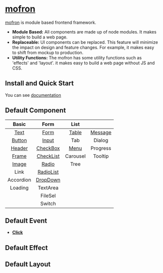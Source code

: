 # [mofron](https://mofron.github.io/mofron/)

[mofron](https://mofron.github.io/mofron/) is module based frontend framework.<br>

* **Module Based:** All components are made up of node modules. It makes simple to build a web page.
* **Replaceable:** UI components can be replaced. This feature will minimize the impact on design and feature changes. For example, it makes easy to shift from mockup to production.
* **Utility Functions:** The mofron has some utility functions such as 'effects' and 'layout'. it makes easy to build a web page without JS and CSS.

## Install and Quick Start

You can see [documentation](https://mofron.github.io/mofron/docs.html)

## Default Component

| Basic | Form | List |  |
|:-:|:-:|:-:|:-:|
| [Text](https://github.com/mofron/mofron-comp-text.git) | [Form](https://github.com/mofron/mofron-comp-form) | [Table](https://github.com/mofron/mofron-comp-table) | [Message](https://github.com/mofron/mofron-comp-message) |
| [Button](https://github.com/mofron/mofron-comp-button.git) | [Input](https://github.com/mofron/mofron-comp-input) | Tab | Dialog |
| [Header](https://github.com/mofron/mofron-comp-header) | [CheckBox](https://github.com/mofron/mofron-comp-checkbox) | [Menu](https://github.com/mofron/mofron-comp-menu) | Progress |
| [Frame](https://github.com/mofron/mofron-comp-frame.git) | [CheckList](https://github.com/mofron/mofron-comp-checklist.git) | Carousel |  Tooltip |
| [Image](https://github.com/mofron/mofron-comp-image.git) | [Radio](https://github.com/mofron/mofron-comp-radio.git) | Tree |  |
|  Link                                                    | [RadioList](https://github.com/mofron/mofron-comp-radiolist.git) | |  |
|  Accordion                                               | [DropDown](https://github.com/mofron/mofron-comp-dropdown) | | |
|  Loading                                                 | TextArea                                                   | | |
|                                                          | FileSel                                                    | | |
|                                                          | Switch                                                     | | |


## Default Event
* **[Click](https://github.com/mofron/mofron-event-click)** 

## Default Effect

## Default Layout

